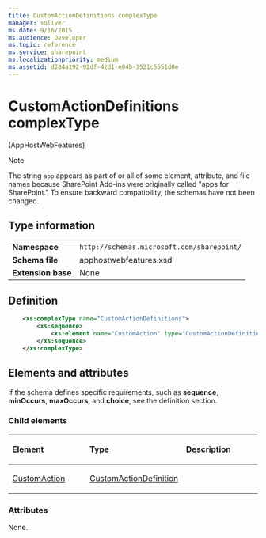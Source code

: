 ```yaml
---
title: CustomActionDefinitions complexType
manager: soliver
ms.date: 9/16/2015
ms.audience: Developer
ms.topic: reference
ms.service: sharepoint
ms.localizationpriority: medium
ms.assetid: d284a192-92df-42d1-e84b-3521c5551d0e
---
```


# CustomActionDefinitions complexType 

(AppHostWebFeatures)

> [!NOTE] 
> The string `app` appears as part of or all of some element, attribute, and file names because SharePoint Add-ins were originally called "apps for SharePoint." To ensure backward compatibility, the schemas have not been changed.

## Type information

|   |   |
|---|---|
| **Namespace**  | `http://schemas.microsoft.com/sharepoint/` |
| **Schema file**  | apphostwebfeatures.xsd |
| **Extension base**  | None |

## Definition

```XML
    <xs:complexType name="CustomActionDefinitions">
        <xs:sequence>
            <xs:element name="CustomAction" type="CustomActionDefinition" minOccurs="1" maxOccurs="unbounded"></xs:element>
        </xs:sequence>
    </xs:complexType>
```

## Elements and attributes

If the schema defines specific requirements, such as **sequence**, **minOccurs**, **maxOccurs**, and **choice**, see the definition section.

### Child elements

<table>
<colgroup>
<col width="33%" />
<col width="33%" />
<col width="33%" />
</colgroup>
<thead>
<tr class="header">
<th align="left"><p>Element</p></th>
<th align="left"><p>Type</p></th>
<th align="left"><p>Description</p></th>
</tr>
</thead>
<tbody>
<tr class="odd">
<td align="left"><p><a href="customaction-element-customactiondefinitions-complextypeapphostwebfeatures.md">CustomAction</a></p></td>
<td align="left"><p><a href="customactiondefinition-complextype-apphostwebfeatures.md">CustomActionDefinition</a></p></td>
<td align="left"><p></p></td>
</tr>
</tbody>
</table>

### Attributes

None.

<br/>

<br/>






